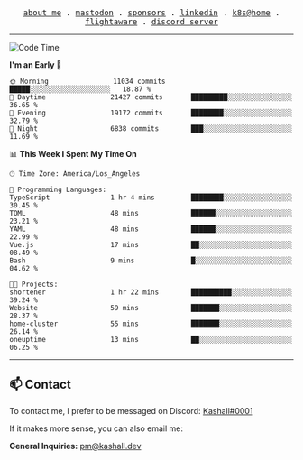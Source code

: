 <p align="center">
  <samp>
    <a href="https://jordanjones.org/">about me</a> .
    <a rel="me" href="https://mastodon.social/@kashall">mastodon</a> .
    <a href="https://github.com/sponsors/kashalls">sponsors</a> .
    <a href="https://linkedin.com/in/jordpjones">linkedin</a> .
    <a href="https://github.com/kashalls/home-cluster">k8s@home</a> .
    <a href="https://flightaware.com/adsb/stats/user/kashalls">flightaware</a> .
    <a href="https://discord.gg/V2WrCfqba9">discord server</a>
  </samp>
</p>

---

<!--START_SECTION:waka-->
![Code Time](http://img.shields.io/badge/Code%20Time-1%2C616%20hrs%2048%20mins-blue)

**I'm an Early 🐤** 

```text
🌞 Morning                11034 commits       █████░░░░░░░░░░░░░░░░░░░░   18.87 % 
🌆 Daytime                21427 commits       █████████░░░░░░░░░░░░░░░░   36.65 % 
🌃 Evening                19172 commits       ████████░░░░░░░░░░░░░░░░░   32.79 % 
🌙 Night                  6838 commits        ███░░░░░░░░░░░░░░░░░░░░░░   11.69 % 
```


📊 **This Week I Spent My Time On** 

```text
🕑︎ Time Zone: America/Los_Angeles

💬 Programming Languages: 
TypeScript               1 hr 4 mins         ████████░░░░░░░░░░░░░░░░░   30.45 % 
TOML                     48 mins             ██████░░░░░░░░░░░░░░░░░░░   23.21 % 
YAML                     48 mins             ██████░░░░░░░░░░░░░░░░░░░   22.99 % 
Vue.js                   17 mins             ██░░░░░░░░░░░░░░░░░░░░░░░   08.49 % 
Bash                     9 mins              █░░░░░░░░░░░░░░░░░░░░░░░░   04.62 % 

🐱‍💻 Projects: 
shortener                1 hr 22 mins        ██████████░░░░░░░░░░░░░░░   39.24 % 
Website                  59 mins             ███████░░░░░░░░░░░░░░░░░░   28.37 % 
home-cluster             55 mins             ███████░░░░░░░░░░░░░░░░░░   26.14 % 
oneuptime                13 mins             ██░░░░░░░░░░░░░░░░░░░░░░░   06.25 % 
```


<!--END_SECTION:waka-->

---

## 📫 Contact

To contact me, I prefer to be messaged on Discord:  [Kashall#0001](https://discord.com/users/201077739589992448)

If it makes more sense, you can also email me:

**General Inquiries:** pm@kashall.dev  
